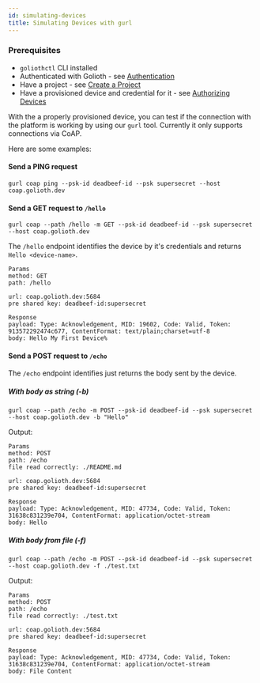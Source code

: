 ```yaml
---
id: simulating-devices
title: Simulating Devices with gurl
---
```


### Prerequisites

- `goliothctl` CLI installed
- Authenticated with Golioth - see [Authentication](./authentication)
- Have a project - see [Create a Project](./create-project)
- Have a provisioned device and credential for it - see [Authorizing Devices](./authorize-devices)

With the a properly provisioned device, you can test if the connection with the platform is working by using our `gurl` tool. Currently it only supports connections via CoAP.

Here are some examples:

#### Send a PING request

```
gurl coap ping --psk-id deadbeef-id --psk supersecret --host coap.golioth.dev
```

#### Send a GET request to `/hello`

```
gurl coap --path /hello -m GET --psk-id deadbeef-id --psk supersecret --host coap.golioth.dev
```

The `/hello` endpoint identifies the device by it's credentials and returns `Hello <device-name>`.

```
Params
method: GET
path: /hello

url: coap.golioth.dev:5684
pre shared key: deadbeef-id:supersecret

Response
payload: Type: Acknowledgement, MID: 19602, Code: Valid, Token: 913572292474c677, ContentFormat: text/plain;charset=utf-8
body: Hello My First Device%
```

#### Send a POST request to `/echo`

The `/echo` endpoint identifies just returns the body sent by the device.

##### With body as string (-b)

```
gurl coap --path /echo -m POST --psk-id deadbeef-id --psk supersecret --host coap.golioth.dev -b "Hello"
```

Output:

```
Params
method: POST
path: /echo
file read correctly: ./README.md

url: coap.golioth.dev:5684
pre shared key: deadbeef-id:supersecret

Response
payload: Type: Acknowledgement, MID: 47734, Code: Valid, Token: 31638c831239e704, ContentFormat: application/octet-stream
body: Hello
```

##### With body from file (-f)

```
gurl coap --path /echo -m POST --psk-id deadbeef-id --psk supersecret --host coap.golioth.dev -f ./test.txt
```

Output:

```
Params
method: POST
path: /echo
file read correctly: ./test.txt

url: coap.golioth.dev:5684
pre shared key: deadbeef-id:supersecret

Response
payload: Type: Acknowledgement, MID: 47734, Code: Valid, Token: 31638c831239e704, ContentFormat: application/octet-stream
body: File Content
```
